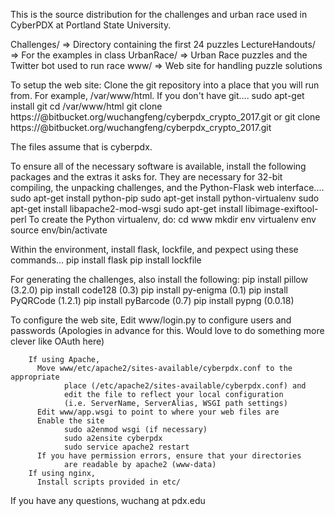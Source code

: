 This is the source distribution for the challenges and urban race used in CyberPDX at Portland State University.

Challenges/      => Directory containing the first 24 puzzles
LectureHandouts/ => For the examples in class
UrbanRace/       => Urban Race puzzles and the Twitter bot used to run race
www/             => Web site for handling puzzle solutions

To setup the web site:
Clone the git repository into a place that you will run from.  For example,
/var/www/html.  If you don't have git....
        sudo apt-get install git
        cd /var/www/html
        git clone https://<username>@bitbucket.org/wuchangfeng/cyberpdx_crypto_2017.git
                or
        git clone https://<username>@bitbucket.org/wuchangfeng/cyberpdx_crypto_2017.git <dirname>

The files assume that <dirname> is cyberpdx.

To ensure all of the necessary software is available, install the following
packages and the extras it asks for.  They are necessary for 32-bit compiling,
the unpacking challenges, and the Python-Flask web interface....
        sudo apt-get install python-pip
        sudo apt-get install python-virtualenv
        sudo apt-get install libapache2-mod-wsgi
	sudo apt-get install libimage-exiftool-perl
To create the Python virtualenv, do:
        cd www
        mkdir env
        virtualenv env
        source env/bin/activate

Within the environment, install flask, lockfile, and pexpect using
these commands...
        pip install flask
        pip install lockfile

For generating the challenges, also install the following:
	pip install pillow	(3.2.0)
	pip install code128 	(0.3)
	pip install py-enigma	(0.1)
	pip install PyQRCode	(1.2.1)
	pip install pyBarcode	(0.7)
	pip install pypng	(0.0.18)

To configure the web site,
        Edit www/login.py to configure users and passwords (Apologies in advance for this.
             Would love to do something more clever like OAuth here)

        If using Apache,
          Move www/etc/apache2/sites-available/cyberpdx.conf to the appropriate
                place (/etc/apache2/sites-available/cyberpdx.conf) and
                edit the file to reflect your local configuration
                (i.e. ServerName, ServerAlias, WSGI path settings)
          Edit www/app.wsgi to point to where your web files are
          Enable the site
                sudo a2enmod wsgi (if necessary)
                sudo a2ensite cyberpdx
                sudo service apache2 restart
          If you have permission errors, ensure that your directories
                are readable by apache2 (www-data)
        If using nginx,
          Install scripts provided in etc/

If you have any questions, wuchang at pdx.edu
